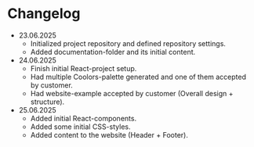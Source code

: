 # Changelog

- 23.06.2025
    - Initialized project repository and defined repository settings.
    - Added documentation-folder and its initial content.
- 24.06.2025
    - Finish initial React-project setup.
    - Had multiple Coolors-palette generated and one of them accepted by customer.
    - Had website-example accepted by customer (Overall design + structure).
- 25.06.2025
    - Added initial React-components.
    - Added some initial CSS-styles.
    - Added content to the website (Header + Footer).
